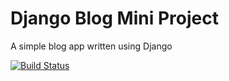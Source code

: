 # Django Blog Mini Project

A simple blog app written using Django

[![Build Status](https://travis-ci.org/NathenJohns/django-blog.svg?branch=master)](https://travis-ci.org/NathenJohns/django-blog)
